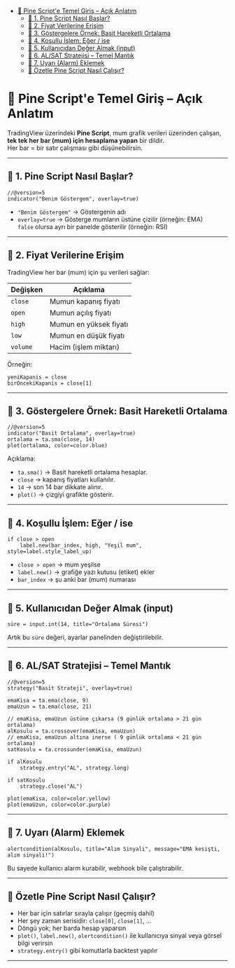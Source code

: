 
- [🔰 Pine Script'e Temel Giriş – Açık Anlatım](#-pine-scripte-temel-giriş--açık-anlatım)
  - [📌 1. Pine Script Nasıl Başlar?](#-1-pine-script-nasıl-başlar)
  - [📌 2. Fiyat Verilerine Erişim](#-2-fiyat-verilerine-erişim)
  - [📌 3. Göstergelere Örnek: Basit Hareketli Ortalama](#-3-göstergelere-örnek-basit-hareketli-ortalama)
  - [📌 4. Koşullu İşlem: Eğer / ise](#-4-koşullu-i̇şlem-eğer--ise)
  - [📌 5. Kullanıcıdan Değer Almak (input)](#-5-kullanıcıdan-değer-almak-input)
  - [📌 6. AL/SAT Stratejisi – Temel Mantık](#-6-alsat-stratejisi--temel-mantık)
  - [📌 7. Uyarı (Alarm) Eklemek](#-7-uyarı-alarm-eklemek)
  - [🤔 Özetle Pine Script Nasıl Çalışır?](#-özetle-pine-script-nasıl-çalışır)


# 🔰 Pine Script'e Temel Giriş – Açık Anlatım

TradingView üzerindeki **Pine Script**, mum grafik verileri üzerinden çalışan, **tek tek her bar (mum) için hesaplama yapan** bir dildir.  
Her bar = bir satır çalışması gibi düşünebilirsin.

---

## 📌 1. Pine Script Nasıl Başlar?

```pinescript
//@version=5
indicator("Benim Göstergem", overlay=true)
```

- `"Benim Göstergem"` → Göstergenin adı  
- `overlay=true` → Gösterge mumların üstüne çizilir (örneğin: EMA)  
  `false` olursa ayrı bir panelde gösterilir (örneğin: RSI)

---

## 📌 2. Fiyat Verilerine Erişim

TradingView her bar (mum) için şu verileri sağlar:

| Değişken | Açıklama              |
|----------|-----------------------|
| `close`  | Mumun kapanış fiyatı  |
| `open`   | Mumun açılış fiyatı   |
| `high`   | Mumun en yüksek fiyatı |
| `low`    | Mumun en düşük fiyatı |
| `volume` | Hacim (işlem miktarı) |

Örneğin:

```pinescript
yeniKapanis = close
birOncekiKapanis = close[1]
```

---

## 📌 3. Göstergelere Örnek: Basit Hareketli Ortalama

```pinescript
//@version=5
indicator("Basit Ortalama", overlay=true)
ortalama = ta.sma(close, 14)
plot(ortalama, color=color.blue)
```

Açıklama:

- `ta.sma()` → Basit hareketli ortalama hesaplar.
- `close` → kapanış fiyatları kullanılır.
- `14` → son 14 bar dikkate alınır.
- `plot()` → çizgiyi grafikte gösterir.

---

## 📌 4. Koşullu İşlem: Eğer / ise

```pinescript
if close > open
    label.new(bar_index, high, "Yeşil mum", style=label.style_label_up)
```

- `close > open` → mum yeşilse  
- `label.new()` → grafiğe yazı kutusu (etiket) ekler  
- `bar_index` → şu anki bar (mum) numarası

---

## 📌 5. Kullanıcıdan Değer Almak (input)

```pinescript
süre = input.int(14, title="Ortalama Süresi")
```

Artık bu `süre` değeri, ayarlar panelinden değiştirilebilir.

---

## 📌 6. AL/SAT Stratejisi – Temel Mantık

```pinescript
//@version=5
strategy("Basit Strateji", overlay=true)

emaKisa = ta.ema(close, 9)
emaUzun = ta.ema(close, 21)

// emaKisa, emaUzun üstüne çıkarsa (9 günlük ortalama > 21 gün ortalama)
alKosulu = ta.crossover(emaKisa, emaUzun)
// emaKisa, emaUzun altına inerse ( 9 günlük ortalama < 21 gün ortalama)
satKosulu = ta.crossunder(emaKisa, emaUzun)

if alKosulu
    strategy.entry("AL", strategy.long)

if satKosulu
    strategy.close("AL")

plot(emaKisa, color=color.yellow)
plot(emaUzun, color=color.purple)

```

---

## 📌 7. Uyarı (Alarm) Eklemek

```pinescript
alertcondition(alKosulu, title="Alım Sinyali", message="EMA kesişti, alım sinyali!")
```

Bu sayede kullanıcı alarm kurabilir, webhook bile çalıştırabilir.

---

## 🤔 Özetle Pine Script Nasıl Çalışır?

- Her bar için satırlar sırayla çalışır (geçmiş dahil)
- Her şey zaman serisidir: `close[0]`, `close[1]`, ...
- Döngü yok; her barda hesap yaparsın
- `plot()`, `label.new()`, `alertcondition()` ile kullanıcıya sinyal veya görsel bilgi verirsin
- `strategy.entry()` gibi komutlarla backtest yapılır

---
